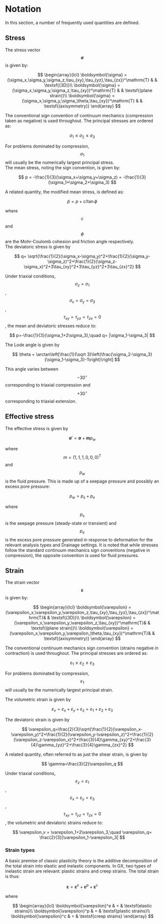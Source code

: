 # Notation

In this section, a number of frequently used quantities are defined.

## Stress

The stress vector $$\boldsymbol{\sigma}$$ is given by:

$$
\begin{array}{lcl}
\boldsymbol{\sigma} = (\sigma_x,\sigma_y,\sigma_z,\tau_{xy},\tau_{yz},\tau_{zx})^\mathrm{T} & & \textsf{(3D)}\\
\boldsymbol{\sigma} = (\sigma_x,\sigma_y,\sigma_z,\tau_{xy})^\mathrm{T} & & \textsf{(plane strain)}\\
\boldsymbol{\sigma} = (\sigma_x,\sigma_y,\sigma_\theta,\tau_{xy})^\mathrm{T} & & \textsf{(axisymmetry)}
\end{array}
$$

The conventional sign convention of continuum mechanics (compression taken as negative) is used throughout. The principal stresses are ordered as:

$$
\sigma_1\leq \sigma_2 \leq\sigma_3
$$

For problems dominated by compression, $$\sigma_1$$ will usually be the numerically largest principal stress.\
The mean stress, noting the sign convention, is given by:

$$
p = -\frac{1}{3}(\sigma_x+\sigma_y+\sigma_z) = -\frac{1}{3}(\sigma_1+\sigma_2+\sigma_3)
$$

A related quantity, the modified mean stress, is defined as:

$$
\tilde p = p + c/\tan\phi
$$

where $$c$$ and $$\phi$$ are the Mohr-Coulomb cohesion and friction angle respectively.\
The deviatoric stress is given by

$$
q= \sqrt{\frac{1}{2}(\sigma_x-\sigma_y)^2+\frac{1}{2}(\sigma_y-\sigma_z)^2+\frac{1}{2}(\sigma_z-\sigma_x)^2+3\tau_{xy}^2+3\tau_{yz}^2+3\tau_{zx}^2}
$$

Under triaxial conditions, $$\sigma_z=\sigma_1$$, $$\sigma_x=\sigma_y=\sigma_3$$, $$\tau_{xy}=\tau_{yz}=\tau_{zx}=0$$, the mean and deviatoric stresses reduce to:

$$
p=-\frac{1}{3}(\sigma_1+2\sigma_3),\quad q= |\sigma_1-\sigma_3|
$$

The Lode angle is given by

$$
\theta = \arctan\left[\frac{1}{\sqrt 3}\left(\frac{\sigma_2-\sigma_3}{\sigma_1-\sigma_3}-1\right)\right]
$$

This angle varies between $$-30^\circ$$ corresponding to triaxial compression and $$+30^\circ$$ corresponding to triaxial extension.

## Effective stress

The effective stress is given by

$$
\boldsymbol{\sigma}' = \boldsymbol{\sigma}+\boldsymbol{m}p_w
$$

where $$m=(1,1,1,0,0,0)^\mathrm{T}$$ and $$p_w$$ is the fluid pressure. This is made up of a seepage pressure and possibly an excess pore pressure:

$$
p_w = p_s + p_e
$$

where $$p_s$$ is the seepage pressure (steady-state or transient) and $$p_e$$ is the excess pore pressure generated in response to deformation for the relevant analysis types and Drainage settings. It is noted that while stresses follow the standard continuum mechanics sign conventions (negative in compression), the opposite convention is used for fluid pressures.

## Strain

The strain vector $$\boldsymbol{\varepsilon}$$ is given by:

$$
\begin{array}{lcl}
\boldsymbol{\varepsilon} = (\varepsilon_x,\varepsilon_y,\varepsilon_z,\tau_{xy},\tau_{yz},\tau_{zx})^\mathrm{T}& & \textsf{(3D)}\\
\boldsymbol{\varepsilon} = (\varepsilon_x,\varepsilon_y,\varepsilon_z,\tau_{xy})^\mathrm{T}& & \textsf{(plane strain)}\\
\boldsymbol{\varepsilon} = (\varepsilon_x,\varepsilon_y,\varepsilon_\theta,\tau_{xy})^\mathrm{T}& & \textsf{(axisymmetry)}
\end{array}
$$

The conventional continuum mechanics sign convention (strains negative in contraction) is used throughout. The principal stresses are ordered as:

$$
\varepsilon_1\leq \varepsilon_2 \leq\varepsilon_3
$$

For problems dominated by compression, $$\varepsilon_1$$ will usually be the numerically largest principal strain.

The volumetric strain is given by

$$
\varepsilon_v = \varepsilon_x+\varepsilon_y+\varepsilon_z = \varepsilon_1+\varepsilon_2+\varepsilon_3
$$

The deviatoric strain is given by

$$
\varepsilon_q=\frac{2}{3}\sqrt{\frac{1}{2}(\varepsilon_x-\varepsilon_y)^2+\frac{1}{2}(\varepsilon_y-\varepsilon_z)^2+\frac{1}{2}(\varepsilon_z-\varepsilon_x)^2+\frac{3}{4}\gamma_{xy}^2+\frac{3}{4}\gamma_{yz}^2+\frac{3}{4}\gamma_{zx}^2}
$$

A related quantity, often referred to as just the shear strain, is given by

$$
\gamma=\frac{3}{2}\varepsilon_q
$$

Under triaxial conditions, $$\varepsilon_z=\varepsilon_1$$, $$\varepsilon_x=\varepsilon_y=\varepsilon_3$$, $$\tau_{xy}=\tau_{yz}=\tau_{zx}=0$$, the volumetric and deviatoric strains reduce to:

$$
\varepsilon_v = \varepsilon_1+2\varepsilon_3,\quad \varepsilon_q= \frac{2}{3}|\varepsilon_1-\varepsilon_3|
$$

### Strain types

A basic premise of classic plasticity theory is the additive decomposition of the total strain into elastic and inelastic components. In GX, two types of inelastic strain are relevant: plastic strains and creep strains. The total strain is thus:

$$
\boldsymbol{\varepsilon} = \boldsymbol{\varepsilon}^e + \boldsymbol{\varepsilon}^p + \boldsymbol{\varepsilon}^c
$$

where

$$
\begin{array}{lcl}
\boldsymbol{\varepsilon}^e & = & \textsf{elastic strains}\\
\boldsymbol{\varepsilon}^p & = & \textsf{plastic strains}\\
\boldsymbol{\varepsilon}^c & = & \textsf{creep strains}
\end{array}
$$

